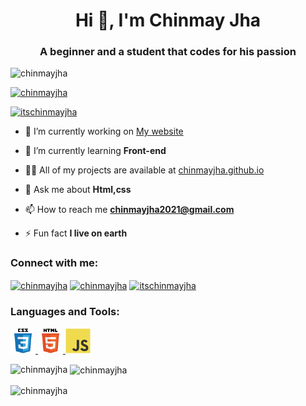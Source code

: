 <h1 align="center">Hi 👋, I'm Chinmay Jha</h1>
<h3 align="center">A beginner and a student that codes for his passion</h3>

<p align="left"> <img src="https://komarev.com/ghpvc/?username=chinmayjha&label=Profile%20views&color=0e75b6&style=flat" alt="chinmayjha" /> </p>

<p align="left"> <a href="https://github.com/ryo-ma/github-profile-trophy"><img src="https://github-profile-trophy.vercel.app/?username=chinmayjha" alt="chinmayjha" /></a> </p>

<p align="left"> <a href="https://twitter.com/itschinmayjha" target="blank"><img src="https://img.shields.io/twitter/follow/itschinmayjha?logo=twitter&style=for-the-badge" alt="itschinmayjha" /></a> </p>

- 🔭 I’m currently working on [My website](chinmayjhajha.github.io)

- 🌱 I’m currently learning **Front-end**

- 👨‍💻 All of my projects are available at [chinmayjha.github.io](https://chinmayjha.github.io)

- 💬 Ask me about **Html,css**

- 📫 How to reach me **chinmayjha2021@gmail.com**

- ⚡ Fun fact **I live on earth**

<h3 align="left">Connect with me:</h3>
<p align="left">
<a href="https://codepen.io/itschinmayjha" target="blank"><img align="center" src="https://raw.githubusercontent.com/rahuldkjain/github-profile-readme-generator/master/src/images/icons/Social/codepen.svg" alt="chinmayjha" height="30" width="40" /></a>
<a href="https://dev.to/chinmayjha" target="blank"><img align="center" src="https://raw.githubusercontent.com/rahuldkjain/github-profile-readme-generator/master/src/images/icons/Social/devto.svg" alt="chinmayjha" height="30" width="40" /></a>
<a href="https://twitter.com/itschinmayjha" target="blank"><img align="center" src="https://raw.githubusercontent.com/rahuldkjain/github-profile-readme-generator/master/src/images/icons/Social/twitter.svg" alt="itschinmayjha" height="30" width="40" /></a>
</p>

<h3 align="left">Languages and Tools:</h3>
<p align="left"> <a href="https://www.w3schools.com/css/" target="_blank" rel="noreferrer"> <img src="https://raw.githubusercontent.com/devicons/devicon/master/icons/css3/css3-original-wordmark.svg" alt="css3" width="40" height="40"/> </a> <a href="https://www.w3.org/html/" target="_blank" rel="noreferrer"> <img src="https://raw.githubusercontent.com/devicons/devicon/master/icons/html5/html5-original-wordmark.svg" alt="html5" width="40" height="40"/> </a> <a href="https://developer.mozilla.org/en-US/docs/Web/JavaScript" target="_blank" rel="noreferrer"> <img src="https://raw.githubusercontent.com/devicons/devicon/master/icons/javascript/javascript-original.svg" alt="javascript" width="40" height="40"/> </a> </p>

<p><img align="left" src="https://github-readme-stats.vercel.app/api/top-langs?username=chinmayjha&show_icons=true&locale=en&layout=compact" alt="chinmayjha" /></p>

<p>&nbsp;<img align="center" src="https://github-readme-stats.vercel.app/api?username=chinmayjha&show_icons=true&locale=en" alt="chinmayjha" /></p>

<p><img align="center" src="https://github-readme-streak-stats.herokuapp.com/?user=chinmayjha&" alt="chinmayjha" /></p>
